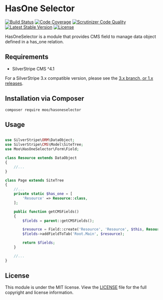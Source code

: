 # HasOne Selector

[![Build Status](https://scrutinizer-ci.com/g/satrun77/silverstripe-hasoneselector/badges/build.png?b=master)](https://scrutinizer-ci.com/g/satrun77/silverstripe-hasoneselector/build-status/master)
[![Code Coverage](https://scrutinizer-ci.com/g/satrun77/silverstripe-hasoneselector/badges/coverage.png?b=master)](https://scrutinizer-ci.com/g/satrun77/silverstripe-hasoneselector/?branch=master)
[![Scrutinizer Code Quality](https://scrutinizer-ci.com/g/satrun77/silverstripe-hasoneselector/badges/quality-score.png?b=master)](https://scrutinizer-ci.com/g/satrun77/silverstripe-hasoneselector/?branch=master)
[![Latest Stable Version](https://poser.pugx.org/moo/hasoneselector/v/stable?format=flat)](https://packagist.org/packages/moo/hasoneselector)
[![License](https://poser.pugx.org/moo/hasoneselector/license?format=flat)](https://packagist.org/packages/moo/hasoneselector)

HasOneSelector is a module that provides CMS field to manage data object defined in a has_one relation.

## Requirements

* SilverStripe CMS ^4.1

For a SilverStripe 3.x compatible version, please see the [3.x branch, or 1.x releases](https://github.com/satrun77/silverstripe-hasoneselector/tree/3.x).

## Installation via Composer
	composer require moo/hasoneselector

## Usage

```php

use SilverStripe\ORM\DataObject;
use SilverStripe\CMS\Model\SiteTree;
use Moo\HasOneSelector\Form\Field;

class Resource extends DataObject
{
    //...
}

class Page extends SiteTree
{
    //...
    private static $has_one = [
        'Resource' => Resource::class,
    ];

    public function getCMSFields()
    {
        $fields = parent::getCMSFields();

        $resource = Field::create('Resource', 'Resource', $this, Resource::class);
        $fields->addFieldToTab('Root.Main', $resource);

        return $fields;
    }

    //...
}
```

## License

This module is under the MIT license. View the [LICENSE](LICENSE.md) file for the full copyright and license information.
